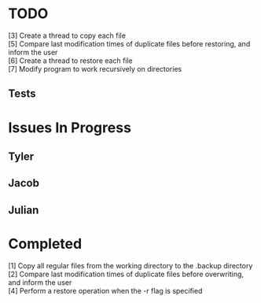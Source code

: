 # TODO #
[3] Create a thread to copy each file\
[5] Compare last modification times of duplicate files before restoring, and inform the user\
[6] Create a thread to restore each file\
[7] Modify program to work recursively on directories
## Tests ##

# Issues In Progress #

## Tyler ##

## Jacob ##

## Julian ##

# Completed #
[1] Copy all regular files from the working directory to the .backup directory\
[2] Compare last modification times of duplicate files before overwriting, and inform the user\
[4] Perform a restore operation when the -r flag is specified
